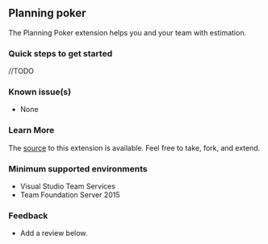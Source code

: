 ## Planning poker ##

The Planning Poker extension helps you and your team with estimation.

### Quick steps to get started ###

//TODO

### Known issue(s)

- None

### Learn More

The [source](https://github.com/CindyB/supreme-guacamole) to this extension is available. Feel free to take, fork, and extend.

### Minimum supported environments ###

- Visual Studio Team Services
- Team Foundation Server 2015

### Feedback ###
- Add a review below.